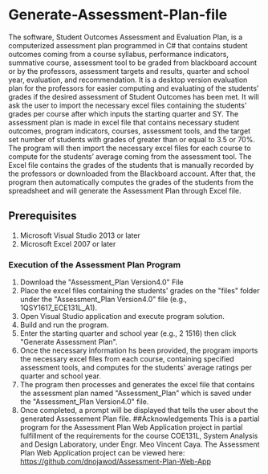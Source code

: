 # Generate-Assessment-Plan-file
The software, Student Outcomes Assessment and Evaluation Plan, is a computerized assessment plan programmed in C# that contains student outcomes coming from a course syllabus, performance indicators, summative course, assessment tool to be graded from blackboard account or by the professors, assessment targets and results, quarter and school year, evaluation, and recommendation. It is a desktop version evaluation plan for the professors for easier computing and evaluating of the students’ grades if the desired assessment of Student Outcomes has been met. It will ask the user to import the necessary excel files containing the students’ grades per course after which inputs the starting quarter and SY. The assessment plan is made in excel file that contains necessary student outcomes, program indicators, courses, assessment tools, and the target set number of students with grades of greater than or equal to 3.5 or 70%. The program will then import the necessary excel files for each course to compute for the students’ average coming from the assessment tool. The Excel file contains the grades of the students that is manually recorded by the professors or downloaded from the Blackboard account. After that, the program then automatically computes the grades of the students from the spreadsheet and will generate the Assessment Plan through Excel file.
## Prerequisites
1. Microsoft Visual Studio 2013 or later
2. Microsoft Excel 2007 or later
### Execution of the Assessment Plan Program
1. Download the "Assessment_Plan Version4.0" File
2. Place the excel files containing the students' grades on the "files" folder under the "Assessment_Plan Version4.0" file (e.g., 1QSY1617_ECE131L_A1).
3. Open Visual Studio application and execute program solution.
4. Build and run the program.
5. Enter the starting quarter and school year (e.g., 2 1516) then click "Generate Assessment Plan".
6. Once the necessary information hs been provided, the program imports the necessary excel files from each course, containing specified assessment tools, and computes for the students’ average ratings per quarter and school year.
7. The program then processes and generates the excel file that contains the assessment plan named "Assessment_Plan" which is saved under the "Assessment_Plan Version4.0" file.
8. Once completed, a prompt will be displayed that tells the user about the generated Assessement Plan file.
##Acknowledgements
This is a partial program for the Assessment Plan Web Application project in partial fulfillment of the requirements for the course COE131L, System Analysis and Design Laboratory, under Engr. Meo Vincent Caya.
The Assessment Plan Web Application project can be viewed here: https://github.com/dnojawod/Assessment-Plan-Web-App
